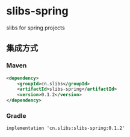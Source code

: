 # slibs-spring
slibs for spring projects


## 集成方式
### Maven
```xml
<dependency>
    <groupId>cn.slibs</groupId>
    <artifactId>slibs-spring</artifactId>
    <version>0.1.2</version>
</dependency>
```

### Gradle
```
implementation 'cn.slibs:slibs-spring:0.1.2'
```



